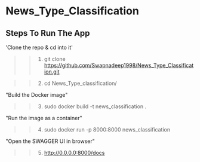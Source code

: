 # News_Type_Classification

## Steps To Run The App

'Clone the repo & cd into it'

>> 1. git clone https://github.com/Swapnadeep1998/News_Type_Classification.git

>> 2. cd News_Type_classification/

"Build the Docker image"

>> 3. sudo docker build -t news_classification .

"Run the image as a container"

>> 4. sudo docker run -p 8000:8000 news_classification

"Open the SWAGGER UI in browser"

>> 5. http://0.0.0.0:8000/docs
